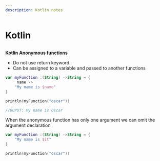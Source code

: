 ```yaml
---
description: Kotlin notes
---
```


# Kotlin

## 

**Kotlin Anonymous functions**

* Do not use return keyword.
* Can be assigned to a variable and passed to another functions

```kotlin
var myFunction :(String) ->String = {
     name ->
    "My name is $name"
}

println(myFunction("oscar"))

//OUPUT: My name is Oscar
```

When the anonymous function has only one argument we can omit the argument declaration

```kotlin
var myFunction :(String) ->String = {
    "My name is $it"
}

println(myFunction("oscar"))
```



